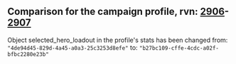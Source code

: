 ## Comparison for the campaign profile, rvn: [2906](https://github.com/PRO100KatYT/FortniteProfileRevisions/tree/main/profiles/campaign/2906%20campaign.json)-[2907](https://github.com/PRO100KatYT/FortniteProfileRevisions/tree/main/profiles/campaign/2907%20campaign.json)

Object selected_hero_loadout in the profile's stats has been changed from: `"4de94d45-829d-4a45-a0a3-25c3253d8efe"` to: `"b27bc109-cffe-4cdc-a02f-bfbc2280e23b"`
<br><br>
